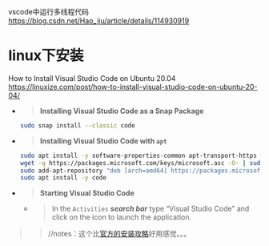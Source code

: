 
vscode中运行多线程代码 https://blog.csdn.net/Hao_jiu/article/details/114930919

# linux下安装

How to Install Visual Studio Code on Ubuntu 20.04 https://linuxize.com/post/how-to-install-visual-studio-code-on-ubuntu-20-04/
- > **Installing Visual Studio Code as a Snap Package**
  ```sh
  sudo snap install --classic code
  ```
- > **Installing Visual Studio Code with `apt`**
  ```sh
  sudo apt install -y software-properties-common apt-transport-https wget
  wget -q https://packages.microsoft.com/keys/microsoft.asc -O- | sudo apt-key add -
  sudo add-apt-repository "deb [arch=amd64] https://packages.microsoft.com/repos/vscode stable main"
  sudo apt install -y code
  ```
- > **Starting Visual Studio Code**
  * > In the `Activities` ***search bar*** type “Visual Studio Code” and click on the icon to launch the application.
>> //notes：这个比[官方的安装攻略](https://code.visualstudio.com/docs/setup/linux)好用感觉。。。
